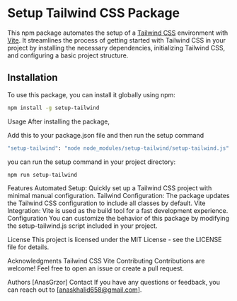 # Setup Tailwind CSS Package

This npm package automates the setup of a [Tailwind CSS](https://tailwindcss.com/) environment with [Vite](https://vitejs.dev/). It streamlines the process of getting started with Tailwind CSS in your project by installing the necessary dependencies, initializing Tailwind CSS, and configuring a basic project structure.

## Installation

To use this package, you can install it globally using npm:

```bash
npm install -g setup-tailwind
```

Usage
After installing the package,

Add this to your package.json file and then run the setup command

``` bash
"setup-tailwind": "node node_modules/setup-tailwind/setup-tailwind.js"
```

 you can run the setup command in your project directory:

```bash
npm run setup-tailwind
```

Features
Automated Setup: Quickly set up a Tailwind CSS project with minimal manual configuration.
Tailwind Configuration: The package updates the Tailwind CSS configuration to include all classes by default.
Vite Integration: Vite is used as the build tool for a fast development experience.
Configuration
You can customize the behavior of this package by modifying the setup-tailwind.js script included in your project.

License
This project is licensed under the MIT License - see the LICENSE file for details.

Acknowledgments
Tailwind CSS
Vite
Contributing
Contributions are welcome! Feel free to open an issue or create a pull request.

Authors
[AnasGrzor]
Contact
If you have any questions or feedback, you can reach out to [anaskhalid658@gmail.com].
